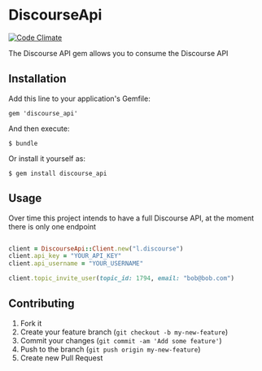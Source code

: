 # DiscourseApi

[![Code Climate](https://codeclimate.com/github/discourse/discourse_api.png)](https://codeclimate.com/github/discourse/discourse_api)

The Discourse API gem allows you to consume the Discourse API

## Installation

Add this line to your application's Gemfile:

    gem 'discourse_api'

And then execute:

    $ bundle

Or install it yourself as:

    $ gem install discourse_api

## Usage

Over time this project intends to have a full Discourse API, at the moment there is only one endpoint

```ruby

client = DiscourseApi::Client.new("l.discourse")
client.api_key = "YOUR_API_KEY"
client.api_username = "YOUR_USERNAME"

client.topic_invite_user(topic_id: 1794, email: "bob@bob.com")

```


## Contributing

1. Fork it
2. Create your feature branch (`git checkout -b my-new-feature`)
3. Commit your changes (`git commit -am 'Add some feature'`)
4. Push to the branch (`git push origin my-new-feature`)
5. Create new Pull Request
